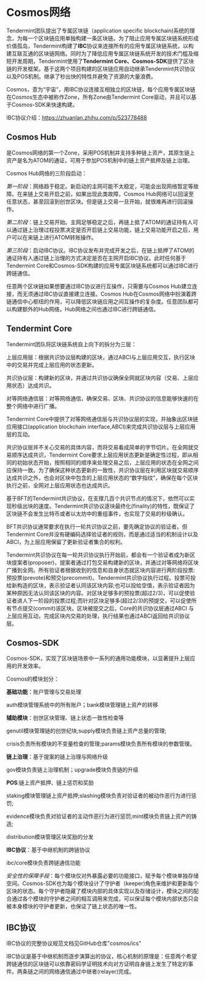 # Cosmos网络
Tendermint团队提出了专属区块链（application specific blockchain)系统的理念，为每一个区块链应用单独构建一条区块链。为了阻止应用专属区块链系统形成价值孤岛，Tendermint构建了**IBC**协议来连接所有的应用专属区块链系统，以构建互联互通的区块链网络。同时为了降低应用专属区块链系统开发的技术门槛及缩短开发周期，Tendermint使用了**Tendermint Core、Cosmos-SDK**提供了区块链的开发框架。基于这两个项目构建的区块链应用自动继承Tendermint共识协议以及POS机制。继承了秒出快的特性并避免了资源的大量浪费。

Cosmos，意为“宇宙”，用IBC协议连接互相独立的区块链，每个应用专属区块链在Cosmos生态中被称作Zone，所有Zone由Tendermint Core驱动，并且可以基于Cosmos-SDK来快速构建。

IBC协议介绍：https://zhuanlan.zhihu.com/p/523778488

## Cosmos Hub
是Cosmos网络的第一个Zone，采用POS机制并支持多种链上资产，其原生链上资产是名为ATOM的通证，可用于参加POS机制中的链上资产抵押及链上治理。

Cosmos Hub网络的三阶段启动：

*第一阶段*：网络趋于稳定。新启动的主网可能不太稳定，可能会出现网络暂定等故障。在来链上交易开启之前，如果出现此类故障，Cosmos Hub网络可以回滚至任意状态，甚至回滚到创世区块。但是链上交易一旦开始，就很难再进行回滚操作。

*第二阶段*：链上交易开始。主网足够稳定之后，再链上抵了ATOM的通证持有人可以通过链上治理过程投票决定是否开启链上交易功能，链上交易功能开启之后，用户可以在来链上进行ATOM转账操作。

*第三阶段*：启动IBC协议。IBC协议发布并完成开发之后，在链上抵押了ATOM的通证持有人通过链上治理的方式决定是否在主网开启IBC协议。此时任何基于Tendermint Core和Cosmos-SDK构建的应用专属区块链系统都可以通过IBC进行跨链通信。

任意两个区块链如果想要通过IBC协议进行互操作，只需要与Cosmos Hub建立连接，而无须通过IBC协议直接建立连接。Cosmos Hub在Cosmos网络中扮演着跨链通信中心枢纽的作用，可以降低区块链应用之间互操作的复杂度。任意团队都可以构建额外的Hub网络，Hub网络之间也通过IBC进行跨链通信。

## Tendermint Core
Tendermint团队将区块链系统自上向下的拆分为三层：

上层应用层：根据共识协议层构建的区块，通过ABCI与上层应用交互，执行区块中的交易并完成上层应用的状态更新。

共识协议层：构建新的区块，并通过共识协议确保全网就区块内容（交易、上层应用状态）达成共识。

对等网络通信层：对等网络通信，确保交易、区块、共识协议的信息能够快速的在整个网络中进行广播。

Tendermint Core中提供了对等网络通信层与共识协议层的实现，并抽象出区块链应用接口(application blockchain interface,ABCI)来完成共识协议层与上层应用层的互动。

共识协议层并不关心交易的具体内容，而将交易看成简单的字节切片。在全网就交易顺序达成共识，Tendermint Core要求上层应用状态更新是确定性过程，即从相同的初始状态开始，按照相同的顺序来处理交易之后，上层应用的状态在全网之间应保持一致。为了确保这种状态更新的一致性，共识协议层在利用区块就交易顺序达成共识之外，也会对区块中包含的上层应用状态的“数字指纹”，确保在每个区块执行之前，全网对上层应用状态也达成共识。

基于BFT的Tendermint共识协议，在支撑几百个共识节点的情况下，依然可以实现秒级出块的速度。Tendermint共识协议逐块最终化(finality)的特性，既保证了区块链不会发生比特币或者以太坊中的重组事件，也实现了交易的秒级确认。

BFT共识协议通常要求在执行一轮共识协议之前，要先确定协议的验证者。但Tendermint Core并没有硬编码选择验证者的规则，而是通过适当的机制设计以及ABCI，为上层应用保留了更新验证者集合的权利。

Tendermint共识协议在每一轮共识协议执行开始前，都会有一个验证者成为新区块提案者(proposer)，提案者通过打包交易构建新的区块，并通过对等网络将区块广播到全网。所有验证者根据收到的信息和自身状态就区块内容进行两阶段投票:预投票(prevote)和预交(precommit)。Tendermint共识协议执行过程。投票可投给新构造的区块，表示验证者认同该区块内容;也可以投给空值，表示验证者因为某种原因无法认同该区块的内容。对区块足够多的预投票(超过2/3)，可以促使验证者进人下一阶段的投票过程;而针对区块足够多(超过2/3)的预提交，可以促使所有节点提交(commit)该区块。区块被提交之后，Core的共识协议层通过ABCI 与上层应用互动，完成区块内交易的处理，执行结果也通过ABCI返回给共识协议层。

## Cosmos-SDK

Cosmos-SDK，实现了区块链场景中一系列的通用功能模块，以显著提升上层应用的开发效率。

Cosmos的模块划分：

**基础功能**：账户管理与交易处理

auth模块管理系统中的所有账户；bank模块管理链上资产的转移

**辅助模块**：创世区块管理、链上状态一致性检查等

genutil模块管理链的创世纪块;supply模块负责链上资产总量的管理;

crisis负责所有模块的不变量检查的管理;params模块负责所有模块的参数管理。

**链上治理**：基于提案的链上治理与网络升级

gov模块负责链上治理机制；upgrade模块负责链的升级

**POS**:链上资产抵押、链上惩罚和奖励

staking模块管理链上资产抵押;slashing模块负责对验证者的被动作恶行为进行惩罚;

evidence模块负责对验证者的主动作恶行为进行惩罚;mint模块负责链上资产的铸造;

distribution模块管理区块奖励的分发

**IBC协议**：基于中继机制的跨链协议

ibc/core模块负责跨链通信功能

*安全性的保障手段*：每个模块仅对外暴露必要的功能接口，赋予每个模块单独存储空间。Cosmos-SDK也为每个模块设计了守护者（keeper)角色来维护和更新每个区块的状态。每个守护者隐藏了模块内部的具体实现以及存储设计，模块之间的配合通过各个模块的守护者之间的相互调用来完成，可以保证每个模块内部状态只会被本身模块的守护者更新，也保证了链上状态的唯一性。

## IBC协议

IBC协议的完整协议规范文档见GitHub仓库"cosmos/ics"

IBC协议是基于中继机制而逐步演算出的协议，核心机制的原理是：任意两个希望跨链通信的区块链可以依靠密码学证明技术向对方证明自身链上发生了特定的事件。两条链之间的网络通信通过中继者(relayer)完成。





